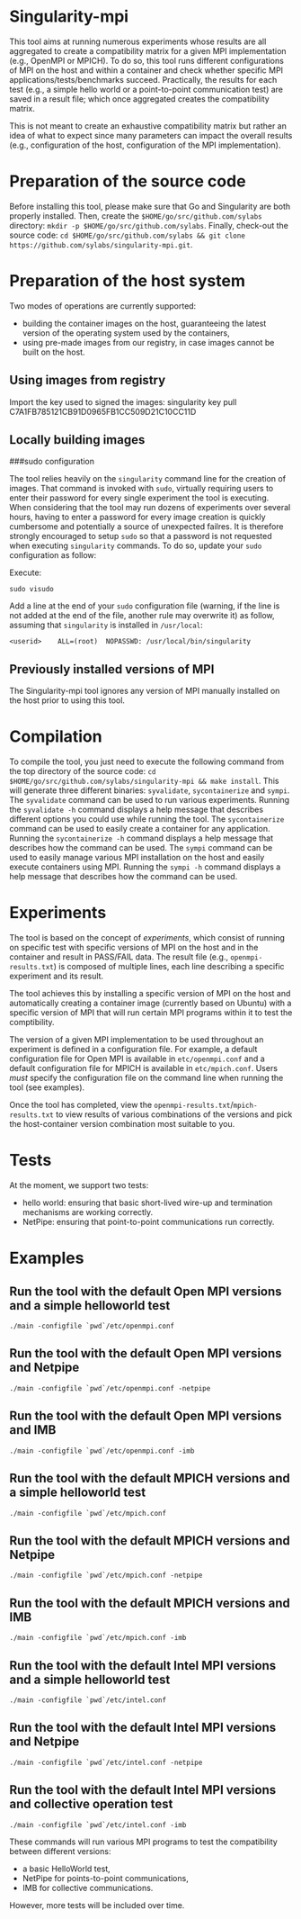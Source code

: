 # Singularity-mpi

This tool aims at running numerous experiments whose results are all aggregated to create a compatibility matrix for a given MPI 
implementation (e.g., OpenMPI or MPICH). 
To do so, this tool runs different configurations of MPI on the host and within a 
container and check whether specific MPI applications/tests/benchmarks succeed.
Practically, the results for each test (e.g., a simple hello world or a point-to-point communication test) are saved in a result file; which once aggregated creates the compatibility matrix.

This is not meant to create an exhaustive compatibility matrix but rather an idea of what to expect since many parameters can impact the overall results (e.g., configuration of the host, configuration of the MPI implementation).

# Preparation of the source code

Before installing this tool, please make sure that Go and Singularity are both properly installed.
Then, create the `$HOME/go/src/github.com/sylabs` directory: `mkdir -p $HOME/go/src/github.com/sylabs`.
Finally, check-out the source code: `cd $HOME/go/src/github.com/sylabs && git clone https://github.com/sylabs/singularity-mpi.git`.

# Preparation of the host system

Two modes of operations are currently supported:
- building the container images on the host, guaranteeing the latest version of the operating system used by the containers,
- using pre-made images from our registry, in case images cannot be built on the host.

## Using images from registry

Import the key used to signed the images: singularity key pull C7A1FB785121CB91D0965FB1CC509D21C10CC11D

## Locally building images

###sudo configuration

The tool relies heavily on the `singularity` command line for the creation of images. That command is invoked with `sudo`, virtually requiring users to enter their password for every single experiment the tool is executing. When considering that the tool may run dozens of experiments over several hours, having to enter a password for every image creation is quickly cumbersome and potentially a source of unexpected failres. It is therefore strongly encouraged to setup `sudo` so that a password is not requested when executing `singularity` commands. To do so, update your `sudo` configuration as follow:

Execute:
```
sudo visudo
```

Add a line at the end of your `sudo` configuration file (warning, if the line is not added at the end of the file, another rule may overwrite it) as follow, assuming that `singularity` is installed in `/usr/local`:
```
<userid>    ALL=(root)  NOPASSWD: /usr/local/bin/singularity
```

## Previously installed versions of MPI

The Singularity-mpi tool ignores any version of MPI manually installed on the host prior to using this tool. 

# Compilation

To compile the tool, you just need to execute the following command from the top directory of the source code: `cd $HOME/go/src/github.com/sylabs/singularity-mpi && make install`.
This will generate three different binaries: `syvalidate`, `sycontainerize` and `sympi`.
The `syvalidate` command can be used to run various experiments. Running the `syvalidate -h` command displays a help 
message that describes different options you could use while running the tool.
The `sycontainerize` command can be used to easily create a container for any application. Running the `sycontainerize -h` command displays a help message that describes how the command can be used.
The `sympi` command can be used to easily manage various MPI installation on the host and easily execute containers using MPI. Running the `sympi -h` command displays a help message that describes how the command can be used.

# Experiments

The tool is based on the concept of *experiments*, which consist of running on specific test with specific versions of MPI on the host and in the container and result in PASS/FAIL data. The result file (e.g., ``openmpi-results.txt``) is composed of multiple lines, each line describing a specific experiment and its result.

The tool achieves this by installing a specific version of MPI on the host and automatically creating a container image
(currently based on Ubuntu) with a specific version of MPI that will run certain MPI programs within it to test the comptibility. 

The version of a given MPI implementation to be used throughout an experiment is defined in a configuration file. For example, a 
default configuration file for Open MPI is available in `etc/openmpi.conf` and a default configuration file for MPICH is available 
in `etc/mpich.conf`. Users *must* specify the configuration file on the command line when running the tool (see examples). 

Once the tool has completed, view the ``openmpi-results.txt``/``mpich-results.txt`` to view results of various combinations of the 
versions and pick the host-container version combination most suitable to you.

# Tests

At the moment, we support two tests:
- hello world: ensuring that basic short-lived wire-up and termination mechanisms are working correctly.
- NetPipe: ensuring that point-to-point communications run correctly.

# Examples

## Run the tool with the default Open MPI versions and a simple helloworld test

``./main -configfile `pwd`/etc/openmpi.conf``

## Run the tool with the default Open MPI versions and Netpipe

``./main -configfile `pwd`/etc/openmpi.conf -netpipe``

## Run the tool with the default Open MPI versions and IMB

``./main -configfile `pwd`/etc/openmpi.conf -imb``

## Run the tool with the default MPICH versions and a simple helloworld test

``./main -configfile `pwd`/etc/mpich.conf``

## Run the tool with the default MPICH versions and Netpipe

``./main -configfile `pwd`/etc/mpich.conf -netpipe``

## Run the tool with the default MPICH versions and IMB

``./main -configfile `pwd`/etc/mpich.conf -imb``

## Run the tool with the default Intel MPI versions and a simple helloworld test

``./main -configfile `pwd`/etc/intel.conf``

## Run the tool with the default Intel MPI versions and Netpipe

``./main -configfile `pwd`/etc/intel.conf -netpipe``

## Run the tool with the default Intel MPI versions and collective operation test

``./main -configfile `pwd`/etc/intel.conf -imb``

These commands will run various MPI programs to test the compatibility between different versions:
- a basic HelloWorld test,
- NetPipe for points-to-point communications,
- IMB for collective communications.

However, more tests will be included over time.
